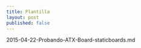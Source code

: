 ```yaml
---
title: Plantilla
layout: post
published: false
---
```

2015-04-22-Probando-ATX-Board-staticboards.md
